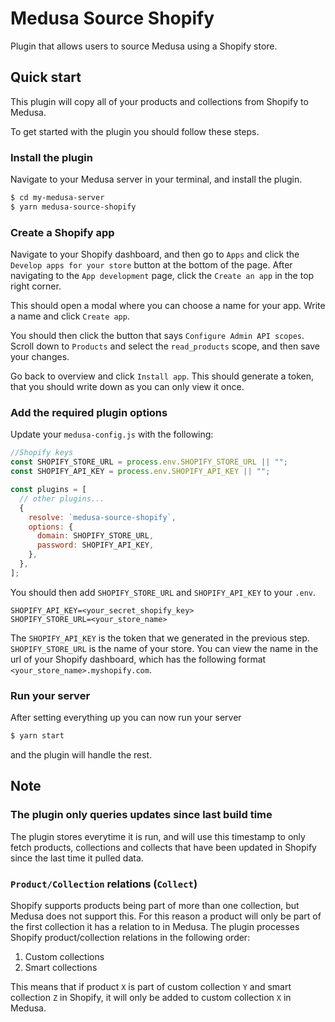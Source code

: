 # Medusa Source Shopify
Plugin that allows users to source Medusa using a Shopify store.

## Quick start

This plugin will copy all of your products and collections from Shopify to Medusa. 

To get started with the plugin you should follow these steps.

### Install the plugin

Navigate to your Medusa server in your terminal, and install the plugin.

```zsh
$ cd my-medusa-server
$ yarn medusa-source-shopify
```

### Create a Shopify app

Navigate to your Shopify dashboard, and then go to `Apps` and click the `Develop apps for your store` button at the bottom of the page. After navigating to the `App development` page, click the `Create an app` in the top right corner.

This should open a modal where you can choose a name for your app. Write a name and click `Create app`.

You should then click the button that says `Configure Admin API scopes`. Scroll down to `Products` and select the `read_products` scope, and then save your changes.

Go back to overview and click `Install app`. This should generate a token, that you should write down as you can only view it once.


### Add the required plugin options

Update your `medusa-config.js` with the following:

```js
//Shopify keys
const SHOPIFY_STORE_URL = process.env.SHOPIFY_STORE_URL || "";
const SHOPIFY_API_KEY = process.env.SHOPIFY_API_KEY || "";

const plugins = [
  // other plugins...
  {
    resolve: `medusa-source-shopify`,
    options: {
      domain: SHOPIFY_STORE_URL,
      password: SHOPIFY_API_KEY,
    },
  },
];
```

You should then add `SHOPIFY_STORE_URL` and `SHOPIFY_API_KEY` to your `.env`.

```env
SHOPIFY_API_KEY=<your_secret_shopify_key>
SHOPIFY_STORE_URL=<your_store_name>
```

The `SHOPIFY_API_KEY` is the token that we generated in the previous step. `SHOPIFY_STORE_URL` is the name of your store. You can view the name in the url of your Shopify dashboard, which has the following format `<your_store_name>.myshopify.com`.

### Run your server

After setting everything up you can now run your server

```zsh
$ yarn start
```

and the plugin will handle the rest.

## Note

### The plugin only queries updates since last build time

The plugin stores everytime it is run, and will use this timestamp to only fetch products, collections and collects that have been updated in Shopify since the last time it pulled data.

### `Product/Collection` relations (`Collect`)
Shopify supports products being part of more than one collection, but Medusa does not support this. For this reason a product will only be part of the first collection it has a relation to in Medusa. The plugin processes Shopify product/collection relations in the following order:

1. Custom collections
2. Smart collections

This means that if product `X` is part of custom collection `Y` and smart collection `Z` in Shopify, it will only be added to custom collection `X` in Medusa.



